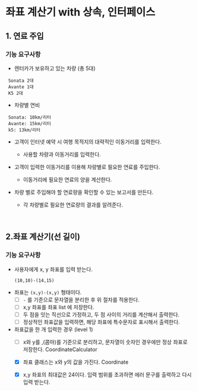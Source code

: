 # 좌표 계산기 with 상속, 인터페이스

## 1. 연료 주입
### 기능 요구사항
- 렌터카가 보유하고 있는 차량 (총 5대)
```text
 Sonata 2대
 Avante 1대
 K5 2대
```

- 차량별 연비
```text
 Sonata: 10km/리터
 Avante: 15km/리터
 k5: 13km/리터
```
    
- 고객이 인터넷 예약 시 여행 목적지의 대략적인 이동거리를 입력한다.
  - 사용할 차량과 이동거리를 입력한다.
   
- 고객이 입력한 이동거리를 이용해 차량별로 필요한 연료를 주입한다.
  - 이동거리에 필요한 연료의 양을 계산한다.
    
- 차량 별로 주입해야 할 연료량을 확인할 수 있는 보고서를 만든다.
  - 각 차량별로 필요한 연료량의 결과를 알려준다.   

<br>

## 2.좌표 계산기(선 길이)
### 기능 요구사항
- 사용자에게 x, y 좌표를 입력 받는다.
  ```text
  (10,10)-(14,15)
  ```
- 좌표는 `(x,y)-(x,y)` 형태이다.
  - [ ] `-` 를 기준으로 문자열을 분리한 후 위 절차를 적용한다.
  - [ ] x,y 좌표를 좌표 list 에 저장한다.
  - [ ] 두 점을 잇는 직선으로 가정하고, 두 점 사이의 거리를 계산해서 출력한다.
  - [ ] 정상적인 좌표값을 입력하면, 해당 좌표에 특수문자로 표시해서 출력한다.

- 좌표값을 한 개 입력한 경우 (level 1)
  - [ ] x와 y를 ,(콤마)를 기준으로 분리하고, 문자열이 숫자인 경우에만 정상 좌표로 저장한다. CoordinateCalculator
  - [x] 좌표 클래스는 x와 y의 값을 가진다. Coordinate
  - [x] x,y 좌표의 최대값은 24이다. 입력 범위를 초과하면 에러 문구를 출력하고 다시 입력 받는다.



  
  
  
